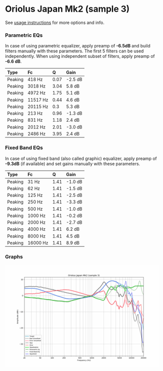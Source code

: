 # Oriolus Japan Mk2 (sample 3)
See [usage instructions](https://github.com/jaakkopasanen/AutoEq#usage) for more options and info.

### Parametric EQs
In case of using parametric equalizer, apply preamp of **-6.5dB** and build filters manually
with these parameters. The first 5 filters can be used independently.
When using independent subset of filters, apply preamp of **-6.6 dB**.

| Type    | Fc       |    Q | Gain    |
|:--------|:---------|:-----|:--------|
| Peaking | 418 Hz   | 0.07 | -2.5 dB |
| Peaking | 3018 Hz  | 3.04 | 5.8 dB  |
| Peaking | 4972 Hz  | 1.75 | 5.1 dB  |
| Peaking | 11517 Hz | 0.44 | 4.6 dB  |
| Peaking | 20115 Hz | 0.3  | 5.3 dB  |
| Peaking | 213 Hz   | 0.96 | -1.3 dB |
| Peaking | 831 Hz   | 1.18 | 2.4 dB  |
| Peaking | 2012 Hz  | 2.01 | -3.0 dB |
| Peaking | 2486 Hz  | 3.95 | 2.4 dB  |

### Fixed Band EQs
In case of using fixed band (also called graphic) equalizer, apply preamp of **-9.3dB**
(if available) and set gains manually with these parameters.

| Type    | Fc       |    Q | Gain    |
|:--------|:---------|:-----|:--------|
| Peaking | 31 Hz    | 1.41 | -1.0 dB |
| Peaking | 62 Hz    | 1.41 | -1.5 dB |
| Peaking | 125 Hz   | 1.41 | -2.5 dB |
| Peaking | 250 Hz   | 1.41 | -3.3 dB |
| Peaking | 500 Hz   | 1.41 | -1.0 dB |
| Peaking | 1000 Hz  | 1.41 | -0.2 dB |
| Peaking | 2000 Hz  | 1.41 | -2.7 dB |
| Peaking | 4000 Hz  | 1.41 | 6.2 dB  |
| Peaking | 8000 Hz  | 1.41 | 4.5 dB  |
| Peaking | 16000 Hz | 1.41 | 8.9 dB  |

### Graphs
![](./Oriolus%20Japan%20Mk2%20(sample%203).png)